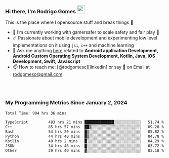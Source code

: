 
### Hi there, I'm Rodrigo Gomes <img src="https://media.giphy.com/media/hvRJCLFzcasrR4ia7z/giphy.gif" width="25px">
This is the place where I opensource stuff and break things 🤣
- 🔭 I’m currently working with gamersafer to scale safety and fair play 💜
- ☄️ Passionate about mobile development and experimenting low level implementations on it using `jsi`, `c++` and machine learning
- 💬 Ask me anything [here](https://github.com/rodgomesc/rodgomesc/issues) related to <b>Android application Development, Android Custom Operating System Development, Kotlin, Java, iOS Development, Swift, Javascript</b>
- 📫 How to reach me: [@rodgomesc][linkedin] or say 👋 on Email at [rodgomesc@gmail.com](mailto:rodgomesc@gmail.com)


<br/>

<!-- 
<picture>
  <img src="/github-metrics.svg" alt="Metrics">
</picture>
-->

</br>

### My Programming Metrics Since January 2, 2024 


<!--START_SECTION:waka-->

```txt
Total Time: 904 hrs 36 mins

TypeScript         483 hrs 21 mins █████████████░░░░░░░░░░░░   51.74 %
C++                85 hrs 57 mins  ██▒░░░░░░░░░░░░░░░░░░░░░░   09.20 %
Bash               54 hrs 20 mins  █▒░░░░░░░░░░░░░░░░░░░░░░░   05.82 %
Python             44 hrs 40 mins  █▒░░░░░░░░░░░░░░░░░░░░░░░   04.78 %
Kotlin             40 hrs 2 mins   █░░░░░░░░░░░░░░░░░░░░░░░░   04.29 %
JSON               34 hrs 46 mins  █░░░░░░░░░░░░░░░░░░░░░░░░   03.72 %
Other              29 hrs 40 mins  ▓░░░░░░░░░░░░░░░░░░░░░░░░   03.18 %
```

<!--END_SECTION:waka-->
